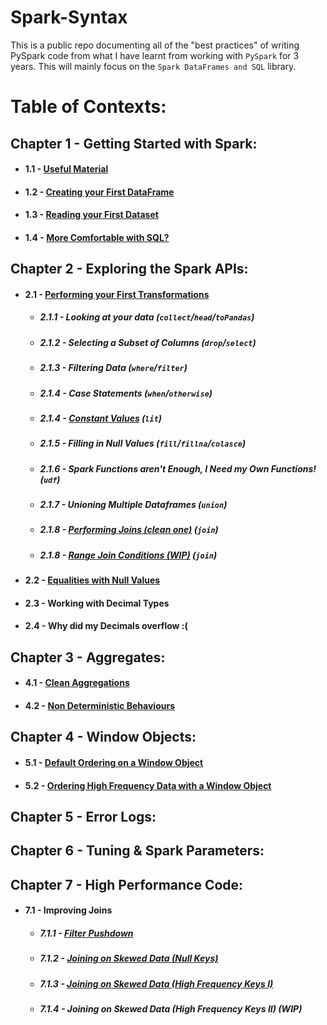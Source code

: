 # Spark-Syntax

This is a public repo documenting all of the "best practices" of writing PySpark code from what I have learnt from working with `PySpark` for 3 years. This will mainly focus on the `Spark DataFrames and SQL` library.

# Table of Contexts:

## Chapter 1 - Getting Started with Spark:
* #### 1.1 - [Useful Material](https://github.com/ericxiao251/spark-syntax/blob/master/src/Chapter%201%20-%20Basics/Section%201%20-%20Useful%20Material.md)
* #### 1.2 - [Creating your First DataFrame](https://github.com/ericxiao251/spark-syntax/blob/master/src/Chapter%201%20-%20Basics/Section%202%20-%20Creating%20your%20First%20Data%20Object.ipynb)
* #### 1.3 - [Reading your First Dataset](https://github.com/ericxiao251/spark-syntax/blob/master/src/Chapter%201%20-%20Basics/Section%203%20-%20Reading%20your%20First%20Dataset.ipynb)
* #### 1.4 - [More Comfortable with SQL?](https://github.com/ericxiao251/spark-syntax/blob/master/src/Chapter%201%20-%20Basics/Section%204%20-%20More%20Comfortable%20with%20SQL%3F.ipynb)

## Chapter 2 - Exploring the Spark APIs:
* #### 2.1 - [Performing your First Transformations](https://github.com/ericxiao251/spark-syntax/blob/master/src/Chapter%201%20-%20Basics/Section%203%20-%20Performing%20your%20First%20Transformations.ipynb)
    * ##### 2.1.1 - Looking at your data (`collect`/`head`/`toPandas`)
    * ##### 2.1.2 - Selecting a Subset of Columns (`drop`/`select`)
    * ##### 2.1.3 - Filtering Data (`where`/`filter`)
    * ##### 2.1.4 - Case Statements (`when`/`otherwise`)
    * ##### 2.1.4 - [Constant Values](https://github.com/ericxiao251/spark-syntax/blob/master/src/Chapter%202%20-%20Exploring%20the%20Spark%20APIs/Section%201.4%20-%20Constant%20Values.ipynb) (`lit`)
    * ##### 2.1.5 - Filling in Null Values (`fill`/`fillna`/`colasce`)
    * ##### 2.1.6 - Spark Functions aren't Enough, I Need my Own Functions! (`udf`)
    * ##### 2.1.7 - Unioning Multiple Dataframes (`union`)
    * ##### 2.1.8 - [Performing Joins (clean one)](https://github.com/ericxiao251/spark-syntax/blob/master/src/Chapter%202%20-%20Exploring%20the%20Spark%20APIs/Section%201.8%20-%20Performing%20Joins%20(clean%20one).ipynb) (`join`)
    * ##### 2.1.8 - [Range Join Conditions (WIP)](https://github.com/ericxiao251/spark-syntax/blob/master/src/Chapter%202%20-%20Exploring%20the%20Spark%20APIs/Section%201.9%20-%20Range%20Join%20Conditions%20(WIP).ipynb) (`join`)
* #### 2.2 - [Equalities with Null Values](https://github.com/ericxiao251/spark-syntax/blob/master/src/Chapter%202%20-%20Exploring%20the%20Spark%20APIs/Section%202%20-%20Equalities%20with%20Null%20Values.ipynb)
* #### 2.3 - Working with Decimal Types
* #### 2.4 - Why did my Decimals overflow :(

## Chapter 3 - Aggregates:
* #### 4.1 - [Clean Aggregations](https://github.com/ericxiao251/spark-syntax/blob/master/src/Chapter%203%20-%20Aggregates/Section%201%20-%20Clean%20Aggregations.ipynb)
* #### 4.2 - [Non Deterministic Behaviours](https://github.com/ericxiao251/spark-syntax/blob/master/src/Chapter%203%20-%20Aggregates/Section%202%20-%20Non%20Deterministic%20Ordering%20for%20GroupBys.ipynb)

## Chapter 4 - Window Objects:
* #### 5.1 - [Default Ordering on a Window Object](https://github.com/ericxiao251/spark-syntax/blob/master/src/Chapter%205%20-%20Window%20Objects/Section%201%20-%20Default%20Behaviour%20of%20a%20Window%20Object.ipynb)
* #### 5.2 - [Ordering High Frequency Data with a Window Object](https://github.com/ericxiao251/spark-syntax/blob/master/src/Chapter%205%20-%20Window%20Objects/Section%202%20-%20Ordering%20High%20Frequency%20Data%20with%20a%20Window%20Object.ipynb)

## Chapter 5 - Error Logs:

## Chapter 6 - Tuning & Spark Parameters:

## Chapter 7 - High Performance Code:
* #### 7.1 - Improving Joins
    * ##### 7.1.1 - [Filter Pushdown](https://github.com/ericxiao251/spark-syntax/blob/master/src/Chapter%207%20-%20High%20Performance%20Code/Section%201.1%20-%20Filter%20Pushdown.ipynb)
    * ##### 7.1.2 - [Joining on Skewed Data (Null Keys)](https://github.com/ericxiao251/spark-syntax/blob/master/src/Chapter%207%20-%20High%20Performance%20Code/Section%201.2%20-%20Joins%20on%20Skewed%20Data%20(Null%20Keys).ipynb)
    * ##### 7.1.3 - [Joining on Skewed Data (High Frequency Keys I)](https://github.com/ericxiao251/spark-syntax/blob/master/src/Chapter%207%20-%20High%20Performance%20Code/Section%201.3%20-%20Joins%20on%20Skewed%20Data%20(High%20Frequency%20Keys%20I).ipynb)
    * ##### 7.1.4 - Joining on Skewed Data (High Frequency Keys II) (WIP)
